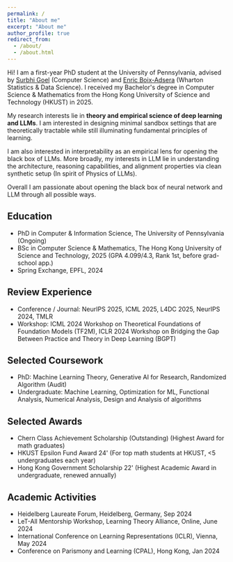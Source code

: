 ```yaml
---
permalink: /
title: "About me"
excerpt: "About me"
author_profile: true
redirect_from: 
  - /about/
  - /about.html
---
```


Hi! I am a first-year PhD student at the University of Pennsylvania, advised by [Surbhi Goel](https://www.surbhigoel.com/) (Computer Science) and [Enric Boix-Adsera](https://eboix.github.io/) (Wharton Statistics & Data Science). I received my Bachelor's degree in Computer Science & Mathematics from the Hong Kong University of Science and Technology (HKUST) in 2025. 


My research interests lie in **theory and empirical science of deep learning and LLMs**. 
I am interested in designing minimal sandbox settings that are theoretically tractable while still illuminating fundamental principles of learning. 


I am also interested in interpretability as an empirical lens for opening the black box of LLMs. More broadly, my interests in LLM lie in understanding the architecture, reasoning capabilities, and alignment properties via clean synthetic setup (In spirit of Physics of LLMs).


Overall I am passionate about opening the black box of neural network and LLM through all possible ways.

## Education
* PhD in Computer & Information Science, The University of Pennsylvania (Ongoing)
* BSc in Computer Science & Mathematics, The Hong Kong University of Science and Technology, 2025 (GPA 4.099/4.3, Rank 1st, before grad-school app.)
* Spring Exchange, EPFL, 2024  

## Review Experience
* Conference / Journal: NeurIPS 2025, ICML 2025, L4DC 2025, NeurIPS 2024, TMLR
* Workshop: ICML 2024 Workshop on Theoretical Foundations of Foundation Models (TF2M),  ICLR 2024 Workshop on Bridging the Gap Between Practice and Theory in Deep Learning (BGPT)

## Selected Coursework
- PhD: Machine Learning Theory, Generative AI for Research, Randomized Algorithm (Audit)
- Undergraduate: Machine Learning, Optimization for ML, Functional Analysis, Numerical Analysis, Design and Analysis of algorithms

## Selected Awards 
* Chern Class Achievement Scholarship (Outstanding) (Highest Award for math graduates)
* HKUST Epsilon Fund Award 24' (For top math students at HKUST, <5 undergraduates each year)
* Hong Kong Government Scholarship 22' (Highest Academic Award in undergraduate, renewed annually)


## Academic Activities
* Heidelberg Laureate Forum, Heidelberg, Germany, Sep 2024 
* LeT-All Mentorship Workshop, Learning Theory Alliance, Online, June 2024
* International Conference on Learning Representations (ICLR), Vienna, May 2024
* Conference on Parismony and Learning (CPAL), Hong Kong, Jan 2024




<!-- My Erdos Number = 4

> Honam Wong -> Surbhi Goel -> Danel Reichman -> Noga Alon -> Paul Erdős
> 
> Honam Wong -> Enric Boix-Adsera -> Emmanuel Abbe -> Noga Alon -> Paul Erdős -->